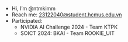 - Hi, I’m @ntmkimm
- Reach me: 23122040@student.hcmus.edu.vn
- Participated:
  - NVIDIA AI Challenge 2024 - Team KTPK
  - SOICT 2024: BKAI - Team ROOKIE_UIT

<!---
mkim-wp/mkim-wp is a ✨ special ✨ repository because its `README.md` (this file) appears on your GitHub profile.
You can click the Preview link to take a look at your changes.
--->
